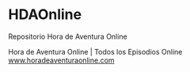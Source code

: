 HDAOnline
=========

Repositorio Hora de Aventura Online

Hora de Aventura Online | Todos los Episodios Online
www.horadeaventuraonline.com
